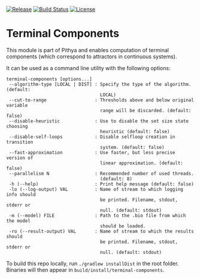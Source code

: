 [![Release](https://jitpack.io/v/sybila/terminal-components.svg)](https://jitpack.io/#sybila/terminal-components)
[![Build Status](https://travis-ci.org/sybila/terminal-components.svg?branch=master)](https://travis-ci.org/sybila/terminal-components)
[![License](https://img.shields.io/badge/License-GPL%20v3-blue.svg?style=flat)](https://github.com/sybila/ode-generator/blob/master/LICENSE.txt)

# Terminal Components

This module is part of Pithya and enables computation of terminal components (which correspond to attractors in continuous systems).

It can be used as a command line utility with the following options:
```
terminal-components [options...]
 --algorithm-type [LOCAL | DIST] : Specify the type of the algorithm. (default:
                                   LOCAL)
 --cut-to-range                  : Thresholds above and below original variable
                                   range will be discarded. (default: false)
 --disable-heuristic             : Use to disable the set size state choosing
                                   heuristic (default: false)
 --disable-self-loops            : Disable selfloop creation in transition
                                   system. (default: false)
 --fast-approximation            : Use faster, but less precise version of
                                   linear approximation. (default: false)
 --parallelism N                 : Recommended number of used threads.
                                   (default: 8)
 -h (--help)                     : Print help message (default: false)
 -lo (--log-output) VAL          : Name of stream to which logging info should
                                   be printed. Filename, stdout, stderr or
                                   null. (default: stdout)
 -m (--model) FILE               : Path to the .bio file from which the model
                                   should be loaded.
 -ro (--result-output) VAL       : Name of stream to which the results should
                                   be printed. Filename, stdout, stderr or
                                   null. (default: stdout)
```

To build this repo locally, run `./gradlew installDist` in the root folder. Binaries will then appear in `build/install/terminal-components`.
